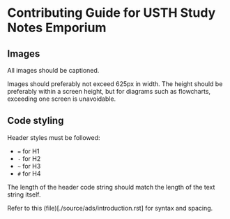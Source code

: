 # Contributing Guide for USTH Study Notes Emporium

## Images

All images should be captioned.

Images should preferably not exceed 625px in width. The height should be
preferably within a screen height, but for diagrams such as flowcharts,
exceeding one screen is unavoidable.

## Code styling

Header styles must be followed:

- `=` for H1
- `-` for H2
- `~` for H3
- `#` for H4

The length of the header code string should match the length of the text string
itself.

Refer to this (file)[./source/ads/introduction.rst] for syntax and spacing.
